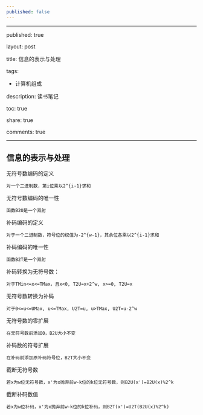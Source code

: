 ```yaml
---
published: false
---
```

---

published: true

layout: post

title: 信息的表示与处理

tags:
  - 计算机组成
  
description: 读书笔记

toc: true

share: true

comments: true

---

## 信息的表示与处理

无符号数编码的定义

	对一个二进制数，第i位乘以2^{i-1}求和

无符号数编码的唯一性

	函数B2U是一个双射

补码编码的定义

	对于一个二进制数，符号位的权值为-2^{w-1}，其余位各乘以2^{i-1}求和

补码编码的唯一性

	函数B2T是一个双射

补码转换为无符号数：

	对于TMin<=x<=TMax，且x<0, T2U=x+2^w, x>=0, T2U=x
    
无符号数转换为补码

	对于0<=u<=UMax, u<=TMax, U2T=u, u>TMax, U2T=u-2^w
    
无符号数的零扩展

	在无符号数前添加0，B2U大小不变

补码数的符号扩展

	在补码前添加原补码符号位，B2T大小不变
    
截断无符号数

	若x为w位无符号数，x'为x抛弃前w-k位的k位无符号数，则B2U(x')=B2U(x)%2^k

截断补码数值

	若x为w位补码，x'为x抛弃前w-k位的k位补码，则B2T(x')=U2T(B2U(x)%2^k)




